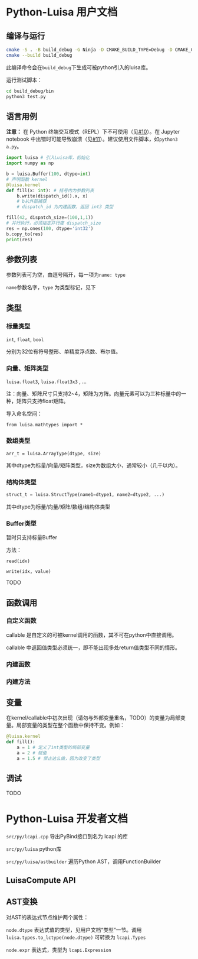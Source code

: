 # Python-Luisa 用户文档
## 编译与运行

```bash
cmake -S . -B build_debug -G Ninja -D CMAKE_BUILD_TYPE=Debug -D CMAKE_C_COMPILER=clang -D CMAKE_CXX_COMPILER=clang++ -D LUISA_COMPUTE_ENABLE_PYTHON=ON -D LUISA_COMPUTE_ENABLE_LLVM=OFF -D LUISA_COMPUTE_ENABLE_ISPC=ON -D LUISA_COMPUTE_ENABLE_METAL=OFF
cmake --build build_debug
```
此编译命令会在`build_debug`下生成可被python引入的luisa库。

运行测试脚本：

```bash
cd build_debug/bin
python3 test.py
```

## 语言用例

**注意：** 在 Python 终端交互模式（REPL）下不可使用（见[#10](https://github.com/LuisaGroup/LuisaCompute/issues/10)）。在 Jupyter notebook 中出错时可能导致崩溃（见[#11](https://github.com/LuisaGroup/LuisaCompute/issues/10)）。建议使用文件脚本，如`python3 a.py`。

```python
import luisa # 引入Luisa库，初始化
import numpy as np

b = luisa.Buffer(100, dtype=int)
# 声明函数 kernel
@luisa.kernel
def fill(x: int): # 括号内为参数列表
    b.write(dispatch_id().x, x)
    # b从外部捕获
    # dispatch_id 为内建函数，返回 int3 类型

fill(42, dispatch_size=(100,1,1))
# 并行执行，必须指定并行度 dispatch_size
res = np.ones(100, dtype='int32')
b.copy_to(res)
print(res)
```
## 参数列表

参数列表可为空，由逗号隔开，每一项为`name: type`

`name`参数名字，`type` 为类型标记，见下

## 类型

### 标量类型

`int`, `float`, `bool`

分别为32位有符号整形、单精度浮点数、布尔值。

### 向量、矩阵类型

`luisa.float3`, `luisa.float3x3` , ...

注：向量、矩阵尺寸只支持2~4，矩阵为方阵。向量元素可以为三种标量中的一种，矩阵只支持float矩阵。

导入命名空间：

```python3
from luisa.mathtypes import *
```

### 数组类型

```python3
arr_t = luisa.ArrayType(dtype, size)
```

其中dtype为标量/向量/矩阵类型，size为数组大小，通常较小（几千以内）。

### 结构体类型

```python
struct_t = luisa.StructType(name1=dtype1, name2=dtype2, ...)
```

其中dtype为标量/向量/矩阵/数组/结构体类型

### Buffer类型

暂时只支持标量Buffer

方法：

`read(idx)`

`write(idx, value)`

TODO

## 函数调用

### 自定义函数

callable 是自定义的可被kernel调用的函数，其不可在python中直接调用。

callable 中返回值类型必须统一，即不能出现多处return值类型不同的情形。

### 内建函数

### 内建方法

## 变量

在kernel/callable中初次出现（请勿与外部变量重名，TODO）的变量为局部变量。局部变量的类型在整个函数中保持不变。例如：

```python
@luisa.kernel
def fill():
    a = 1 # 定义了int类型的局部变量
    a = 2 # 赋值
    a = 1.5 # 禁止这么做，因为改变了类型
```

## 调试

TODO



# Python-Luisa 开发者文档

`src/py/lcapi.cpp` 导出PyBind接口到名为 lcapi 的库

`src/py/luisa` python库

`src/py/luisa/astbuilder` 遍历Python AST，调用FunctionBuilder

## LuisaCompute API



## AST变换

对AST的表达式节点维护两个属性：

`node.dtype` 表达式值的类型，见用户文档“类型”一节。调用 `luisa.types.to_lctype(node.dtype)` 可转换为 `lcapi.Types`

`node.expr` 表达式，类型为 `lcapi.Expression`

